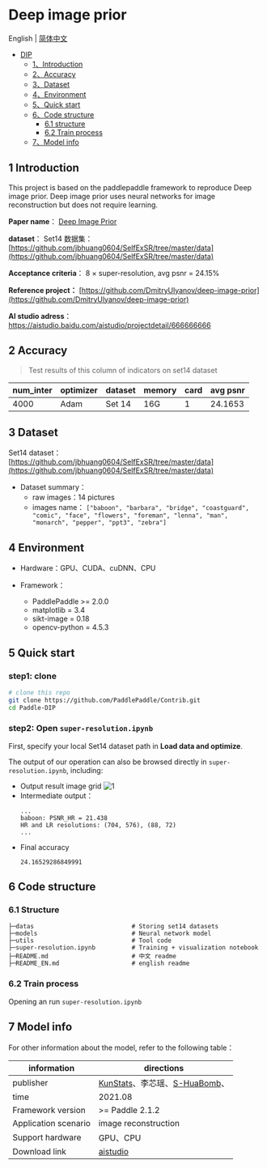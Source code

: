 ﻿# Deep image prior

English | [简体中文](./README.md)
   
   * [DIP](#resnet)
      * [1、Introduction](#1-Introduction)
      * [2、Accuracy](#2-Accuracy)
      * [3、Dataset](#3-Dataset)
      * [4、Environment](#4-Environment)
      * [5、Quick start](#5-Quick-start)
      * [6、Code structure](#6-Code-structure)
         * [6.1 structure](#61-structure)
         * [6.2 Train process](#62-Train-process)
      * [7、Model info](#7-Model-info)

## 1 Introduction

This project is based on the paddlepaddle framework to reproduce Deep image prior. Deep image prior uses neural networks for image reconstruction but does not require learning.


**Paper name**： [Deep Image Prior](https://arxiv.org/pdf/1711.10925.pdf)

**dataset**： Set14 数据集： [https://github.com/jbhuang0604/SelfExSR/tree/master/data](https://github.com/jbhuang0604/SelfExSR/tree/master/data)

**Acceptance criteria**： 8 × super-resolution, avg psnr = 24.15%

**Reference project：** [https://github.com/DmitryUlyanov/deep-image-prior](https://github.com/DmitryUlyanov/deep-image-prior)

**AI studio adress**：https://aistudio.baidu.com/aistudio/projectdetail/666666666

## 2 Accuracy

> Test results of this column of indicators on set14 dataset

|num_inter | optimizer | dataset | memory | card | avg psnr |
| --- | --- | --- | --- | --- | --- |
| 4000 | Adam | Set 14 | 16G | 1 | 24.1653 |

## 3 Dataset

Set14 dataset： [https://github.com/jbhuang0604/SelfExSR/tree/master/data](https://github.com/jbhuang0604/SelfExSR/tree/master/data)

- Dataset summary：
  - raw images：14 pictures
  - images name：
    `["baboon", "barbara", "bridge", "coastguard", "comic", "face", "flowers", "foreman", "lenna", "man", "monarch", "pepper", "ppt3", "zebra"]`

## 4 Environment

- Hardware：GPU、CUDA、cuDNN、CPU

- Framework：
  - PaddlePaddle >= 2.0.0
  - matplotlib = 3.4
  - sikt-image = 0.18
  - opencv-python = 4.5.3

## 5 Quick start

### step1: clone 

```bash
# clone this repo
git clone https://github.com/PaddlePaddle/Contrib.git
cd Paddle-DIP
```

### step2: Open `super-resolution.ipynb`

First, specify your local Set14 dataset path in **Load data and optimize**.

The output of our operation can also be browsed directly in `super-resolution.ipynb`, including:

- Output result image grid
  ![1](https://img-blog.csdnimg.cn/fca0b10c09154e87bd4e15d59ce78176.png)
- Intermediate output：
	```
	...
	baboon: PSNR_HR = 21.438
	HR and LR resolutions: (704, 576), (88, 72)
	...
	```
- Final accuracy
	```
	24.16529286849991
	```


## 6 Code structure

### 6.1 Structure

```
├─datas                           # Storing set14 datasets
├─models                          # Neural network model
├─utils                           # Tool code
├─super-resolution.ipynb          # Training + visualization notebook
├─README.md                       # 中文 readme
├─README_EN.md                    # english readme
```

### 6.2 Train process
Opening an run `super-resolution.ipynb`

## 7 Model info

For other information about the model, refer to the following table：

| information | directions |
| --- | --- |
| publisher | [KunStats](https://github.com/KunStats)、李芯瑶、[S-HuaBomb](https://github.com/S-HuaBomb)、|
| time | 2021.08 |
| Framework version | >= Paddle 2.1.2|
| Application scenario | image reconstruction  |
| Support hardware | GPU、CPU |
| Download link |[aistudio](https://aistudio.baidu.com/aistudio/datasetdetail/666666) |

